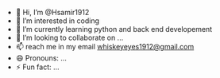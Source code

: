 - 👋 Hi, I’m @Hsamir1912
- 👀 I’m interested in coding
- 🌱 I’m currently learning python and back end developement
- 💞️ I’m looking to collaborate on ...
- 📫 reach me in my email whiskeyeyes1912@gmail.com
- 😄 Pronouns: ...
- ⚡ Fun fact: ...

<!---
Hsamir1912/Hsamir1912 is a ✨ special ✨ repository because its `README.md` (this file) appears on your GitHub profile.
You can click the Preview link to take a look at your changes.
--->
